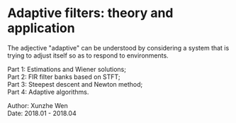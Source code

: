 # Adaptive filters: theory and application

The adjective "adaptive" can be understood by considering a system that is trying to adjust itself so as to respond to environments.

Part 1: Estimations and Wiener solutions;<br>
Part 2: FIR filter banks based on STFT;<br>
Part 3: Steepest descent and Newton method;<br>
Part 4: Adaptive algorithms.<br>

Author: Xunzhe Wen<br>
Date: 2018.01 - 2018.04<br>
